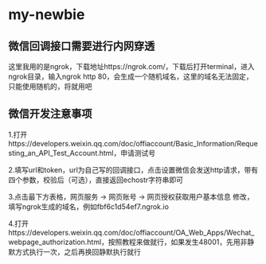 # my-newbie
## 微信回调接口需要进行内网穿透
这里我用的是ngrok，下载地址https://ngrok.com/，下载后打开terminal，进入ngrok目录，输入ngrok http 80，会生成一个随机域名，这里的域名无法固定，只能使用随机的，将就用吧
## 微信开发注意事项
1.打开https://developers.weixin.qq.com/doc/offiaccount/Basic_Information/Requesting_an_API_Test_Account.html，申请测试号

2.填写url和token，url为自己写的回调接口，点击设置微信会发送http请求，带有四个参数，校验后（可选），直接返回echostr字符串即可

3.点击最下方表格，网页服务 -> 网页账号 -> 网页授权获取用户基本信息 修改，填写ngrok生成的域名，例如fbf6c1d54ef7.ngrok.io

4.打开https://developers.weixin.qq.com/doc/offiaccount/OA_Web_Apps/Wechat_webpage_authorization.html，按照教程来做就行，如果发生48001，先用非静默方式执行一次，之后再换回静默执行就行
